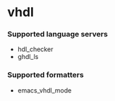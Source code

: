 # vhdl
<!--- THIS DOCUMENT IS AUTOMATICALLY GENERATED, DON'T EDIT IT -->

### Supported language servers

- hdl_checker
- ghdl_ls

### Supported formatters

- emacs_vhdl_mode
